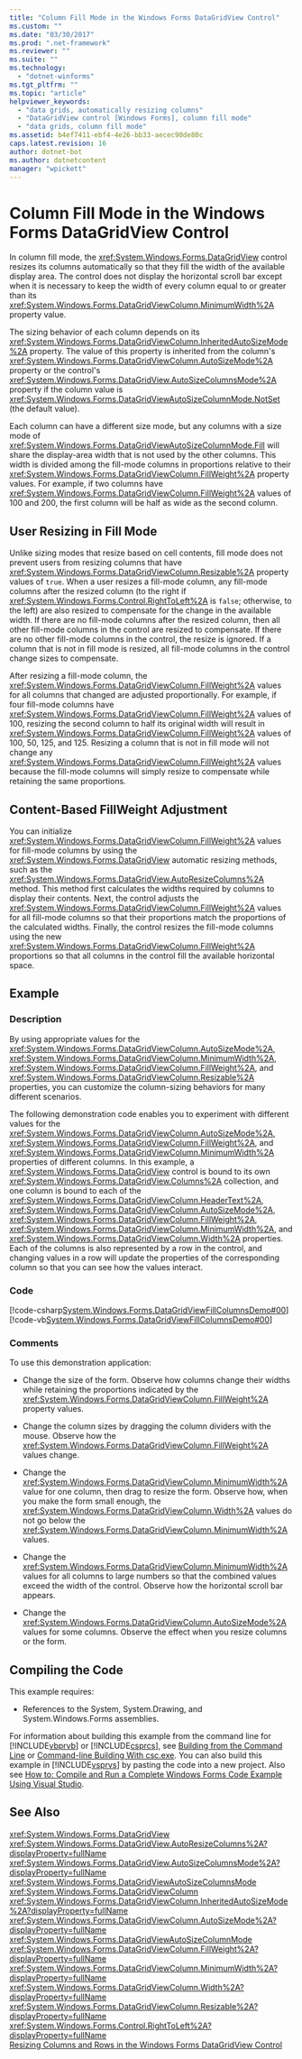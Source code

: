 ```yaml
---
title: "Column Fill Mode in the Windows Forms DataGridView Control"
ms.custom: ""
ms.date: "03/30/2017"
ms.prod: ".net-framework"
ms.reviewer: ""
ms.suite: ""
ms.technology: 
  - "dotnet-winforms"
ms.tgt_pltfrm: ""
ms.topic: "article"
helpviewer_keywords: 
  - "data grids, automatically resizing columns"
  - "DataGridView control [Windows Forms], column fill mode"
  - "data grids, column fill mode"
ms.assetid: b4ef7411-ebf4-4e26-bb33-aecec90de80c
caps.latest.revision: 16
author: dotnet-bot
ms.author: dotnetcontent
manager: "wpickett"
---
```

# Column Fill Mode in the Windows Forms DataGridView Control
In column fill mode, the <xref:System.Windows.Forms.DataGridView> control resizes its columns automatically so that they fill the width of the available display area. The control does not display the horizontal scroll bar except when it is necessary to keep the width of every column equal to or greater than its <xref:System.Windows.Forms.DataGridViewColumn.MinimumWidth%2A> property value.  
  
 The sizing behavior of each column depends on its <xref:System.Windows.Forms.DataGridViewColumn.InheritedAutoSizeMode%2A> property. The value of this property is inherited from the column's <xref:System.Windows.Forms.DataGridViewColumn.AutoSizeMode%2A> property or the control's <xref:System.Windows.Forms.DataGridView.AutoSizeColumnsMode%2A> property if the column value is <xref:System.Windows.Forms.DataGridViewAutoSizeColumnMode.NotSet> (the default value).  
  
 Each column can have a different size mode, but any columns with a size mode of <xref:System.Windows.Forms.DataGridViewAutoSizeColumnMode.Fill> will share the display-area width that is not used by the other columns. This width is divided among the fill-mode columns in proportions relative to their <xref:System.Windows.Forms.DataGridViewColumn.FillWeight%2A> property values. For example, if two columns have <xref:System.Windows.Forms.DataGridViewColumn.FillWeight%2A> values of 100 and 200, the first column will be half as wide as the second column.  
  
## User Resizing in Fill Mode  
 Unlike sizing modes that resize based on cell contents, fill mode does not prevent users from resizing columns that have <xref:System.Windows.Forms.DataGridViewColumn.Resizable%2A> property values of `true`. When a user resizes a fill-mode column, any fill-mode columns after the resized column (to the right if <xref:System.Windows.Forms.Control.RightToLeft%2A> is `false`; otherwise, to the left) are also resized to compensate for the change in the available width. If there are no fill-mode columns after the resized column, then all other fill-mode columns in the control are resized to compensate. If there are no other fill-mode columns in the control, the resize is ignored. If a column that is not in fill mode is resized, all fill-mode columns in the control change sizes to compensate.  
  
 After resizing a fill-mode column, the <xref:System.Windows.Forms.DataGridViewColumn.FillWeight%2A> values for all columns that changed are adjusted proportionally. For example, if four fill-mode columns have <xref:System.Windows.Forms.DataGridViewColumn.FillWeight%2A> values of 100, resizing the second column to half its original width will result in <xref:System.Windows.Forms.DataGridViewColumn.FillWeight%2A> values of 100, 50, 125, and 125. Resizing a column that is not in fill mode will not change any <xref:System.Windows.Forms.DataGridViewColumn.FillWeight%2A> values because the fill-mode columns will simply resize to compensate while retaining the same proportions.  
  
## Content-Based FillWeight Adjustment  
 You can initialize <xref:System.Windows.Forms.DataGridViewColumn.FillWeight%2A> values for fill-mode columns by using the <xref:System.Windows.Forms.DataGridView> automatic resizing methods, such as the <xref:System.Windows.Forms.DataGridView.AutoResizeColumns%2A> method. This method first calculates the widths required by columns to display their contents. Next, the control adjusts the <xref:System.Windows.Forms.DataGridViewColumn.FillWeight%2A> values for all fill-mode columns so that their proportions match the proportions of the calculated widths. Finally, the control resizes the fill-mode columns using the new <xref:System.Windows.Forms.DataGridViewColumn.FillWeight%2A> proportions so that all columns in the control fill the available horizontal space.  
  
## Example  
  
### Description  
 By using appropriate values for the <xref:System.Windows.Forms.DataGridViewColumn.AutoSizeMode%2A>, <xref:System.Windows.Forms.DataGridViewColumn.MinimumWidth%2A>, <xref:System.Windows.Forms.DataGridViewColumn.FillWeight%2A>, and <xref:System.Windows.Forms.DataGridViewColumn.Resizable%2A> properties, you can customize the column-sizing behaviors for many different scenarios.  
  
 The following demonstration code enables you to experiment with different values for the <xref:System.Windows.Forms.DataGridViewColumn.AutoSizeMode%2A>, <xref:System.Windows.Forms.DataGridViewColumn.FillWeight%2A>, and <xref:System.Windows.Forms.DataGridViewColumn.MinimumWidth%2A> properties of different columns. In this example, a <xref:System.Windows.Forms.DataGridView> control is bound to its own <xref:System.Windows.Forms.DataGridView.Columns%2A> collection, and one column is bound to each of the <xref:System.Windows.Forms.DataGridViewColumn.HeaderText%2A>, <xref:System.Windows.Forms.DataGridViewColumn.AutoSizeMode%2A>, <xref:System.Windows.Forms.DataGridViewColumn.FillWeight%2A>, <xref:System.Windows.Forms.DataGridViewColumn.MinimumWidth%2A>, and <xref:System.Windows.Forms.DataGridViewColumn.Width%2A> properties. Each of the columns is also represented by a row in the control, and changing values in a row will update the properties of the corresponding column so that you can see how the values interact.  
  
### Code  
 [!code-csharp[System.Windows.Forms.DataGridViewFillColumnsDemo#00](../../../../samples/snippets/csharp/VS_Snippets_Winforms/System.Windows.Forms.DataGridViewFillColumnsDemo/CS/fillcolumns.cs#00)]
 [!code-vb[System.Windows.Forms.DataGridViewFillColumnsDemo#00](../../../../samples/snippets/visualbasic/VS_Snippets_Winforms/System.Windows.Forms.DataGridViewFillColumnsDemo/vb/fillcolumns.vb#00)]  
  
### Comments  
 To use this demonstration application:  
  
-   Change the size of the form. Observe how columns change their widths while retaining the proportions indicated by the <xref:System.Windows.Forms.DataGridViewColumn.FillWeight%2A> property values.  
  
-   Change the column sizes by dragging the column dividers with the mouse. Observe how the <xref:System.Windows.Forms.DataGridViewColumn.FillWeight%2A> values change.  
  
-   Change the <xref:System.Windows.Forms.DataGridViewColumn.MinimumWidth%2A> value for one column, then drag to resize the form. Observe how, when you make the form small enough, the <xref:System.Windows.Forms.DataGridViewColumn.Width%2A> values do not go below the <xref:System.Windows.Forms.DataGridViewColumn.MinimumWidth%2A> values.  
  
-   Change the <xref:System.Windows.Forms.DataGridViewColumn.MinimumWidth%2A> values for all columns to large numbers so that the combined values exceed the width of the control. Observe how the horizontal scroll bar appears.  
  
-   Change the <xref:System.Windows.Forms.DataGridViewColumn.AutoSizeMode%2A> values for some columns. Observe the effect when you resize columns or the form.  
  
## Compiling the Code  
 This example requires:  
  
-   References to the System, System.Drawing, and System.Windows.Forms assemblies.  
  
 For information about building this example from the command line for [!INCLUDE[vbprvb](../../../../includes/vbprvb-md.md)] or [!INCLUDE[csprcs](../../../../includes/csprcs-md.md)], see [Building from the Command Line](~/docs/visual-basic/reference/command-line-compiler/building-from-the-command-line.md) or [Command-line Building With csc.exe](~/docs/csharp/language-reference/compiler-options/command-line-building-with-csc-exe.md). You can also build this example in [!INCLUDE[vsprvs](../../../../includes/vsprvs-md.md)] by pasting the code into a new project.  Also see [How to: Compile and Run a Complete Windows Forms Code Example Using Visual Studio](http://msdn.microsoft.com/library/Bb129228\(v=vs.110\)).  
  
## See Also  
 <xref:System.Windows.Forms.DataGridView>   
 <xref:System.Windows.Forms.DataGridView.AutoResizeColumns%2A?displayProperty=fullName>   
 <xref:System.Windows.Forms.DataGridView.AutoSizeColumnsMode%2A?displayProperty=fullName>   
 <xref:System.Windows.Forms.DataGridViewAutoSizeColumnsMode>   
 <xref:System.Windows.Forms.DataGridViewColumn>   
 <xref:System.Windows.Forms.DataGridViewColumn.InheritedAutoSizeMode%2A?displayProperty=fullName>   
 <xref:System.Windows.Forms.DataGridViewColumn.AutoSizeMode%2A?displayProperty=fullName>   
 <xref:System.Windows.Forms.DataGridViewAutoSizeColumnMode>   
 <xref:System.Windows.Forms.DataGridViewColumn.FillWeight%2A?displayProperty=fullName>   
 <xref:System.Windows.Forms.DataGridViewColumn.MinimumWidth%2A?displayProperty=fullName>   
 <xref:System.Windows.Forms.DataGridViewColumn.Width%2A?displayProperty=fullName>   
 <xref:System.Windows.Forms.DataGridViewColumn.Resizable%2A?displayProperty=fullName>   
 <xref:System.Windows.Forms.Control.RightToLeft%2A?displayProperty=fullName>   
 [Resizing Columns and Rows in the Windows Forms DataGridView Control](../../../../docs/framework/winforms/controls/resizing-columns-and-rows-in-the-windows-forms-datagridview-control.md)
